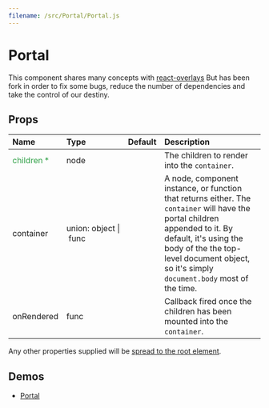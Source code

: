 ```yaml
---
filename: /src/Portal/Portal.js
---
```


<!--- This documentation is automatically generated, do not try to edit it. -->

# Portal

This component shares many concepts with
[react-overlays](https://react-bootstrap.github.io/react-overlays/#portals)
But has been fork in order to fix some bugs, reduce the number of dependencies
and take the control of our destiny.

## Props

| Name | Type | Default | Description |
|:-----|:-----|:--------|:------------|
| <span style="color: #31a148">children *</span> | node |  | The children to render into the `container`. |
| container | union:&nbsp;object&nbsp;&#124;<br>&nbsp;func<br> |  | A node, component instance, or function that returns either. The `container` will have the portal children appended to it. By default, it's using the body of the the top-level document object, so it's simply `document.body` most of the time. |
| onRendered | func |  | Callback fired once the children has been mounted into the `container`. |

Any other properties supplied will be [spread to the root element](/guides/api#spread).

## Demos

- [Portal](/layout/portal)

